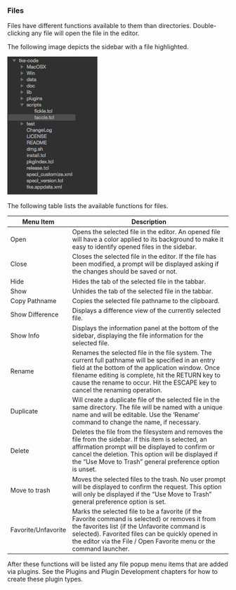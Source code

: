 ### Files

Files have different functions available to them than directories.  Double-clicking any file will open the file in the editor.

The following image depicts the sidebar with a file highlighted.

![Sidebar File](assets/Sidebar-File.png "Sidebar File")

The following table lists the available functions for files.

| Menu Item | Description |
| - | - |
| Open | Opens the selected file in the editor.  An opened file will have a color applied to its background to make it easy to identify opened files in the sidebar. |
| Close | Closes the selected file in the editor.  If the file has been modified, a prompt will be displayed asking if the changes should be saved or not. |
| Hide | Hides the tab of the selected file in the tabbar. |
| Show | Unhides the tab of the selected file in the tabbar. |
| Copy Pathname | Copies the selected file pathname to the clipboard. |
| Show Difference | Displays a difference view of the currently selected file. |
| Show Info | Displays the information panel at the bottom of the sidebar, displaying the file information for the selected file. |
| Rename | Renames the selected file in the file system.  The current full pathname will be specified in an entry field at the bottom of the application window.  Once filename editing is complete, hit the RETURN key to cause the rename to occur.  Hit the ESCAPE key to cancel the renaming operation. |
| Duplicate | Will create a duplicate file of the selected file in the same directory.  The file will be named with a unique name and will be editable.  Use the ‘Rename’ command to change the name, if necessary. |
| Delete | Deletes the file from the filesystem and removes the file from the sidebar.  If this item is selected, an affirmation prompt will be displayed to confirm or cancel the deletion. This option will be displayed if the “Use Move to Trash” general preference option is unset. |
| Move to trash | Moves the selected files to the trash. No user prompt will be displayed to confirm the request. This option will only be displayed if the “Use Move to Trash” general preference option is set. |
| Favorite/Unfavorite | Marks the selected file to be a favorite (if the Favorite command is selected) or removes it from the favorites list (if the Unfavorite command is selected).  Favorited files can be quickly opened in the editor via the File / Open Favorite menu or the command launcher.

After these functions will be listed any file popup menu items that are added via plugins.  See the Plugins and Plugin Development chapters for how to create these plugin types.